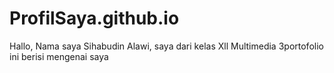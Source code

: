 # ProfilSaya.github.io
Hallo, Nama saya Sihabudin Alawi, saya dari kelas Xll Multimedia 3portofolio ini berisi mengenai saya
